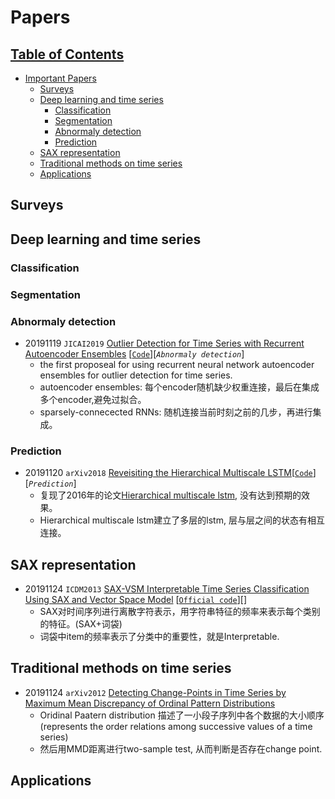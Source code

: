 # Papers

## [Table of Contents]()
- [Important Papers](#Papers)
  - [Surveys](#survey)
  - [Deep learning and time series](#Deep-learning-and-time-series)
    - [Classification](#Classification)
    - [Segmentation](#Segmentation)
    - [Abnormaly detection](#abnoramly-detection)
    - [Prediction](#prediction) 
  - [SAX representation](#SAX-representation)
  - [Traditional methods on time series](#traditional-methods-on-time-series)
  - [Applications](#applications)
  
## Surveys


## Deep learning and time series

### Classification

### Segmentation

### Abnormaly detection
- 20191119 `JICAI2019` [Outlier Detection for Time Series with Recurrent Autoencoder Ensembles](https://www.ijcai.org/proceedings/2019/0378.pdf) [[`Code`](https://github.com/tungk/OED)][*`Abnormaly detection`*]
  - the first proposeal for using recurrent neural network autoencoder ensembles for outlier detection for time series.
  - autoencoder ensembles: 每个encoder随机缺少权重连接，最后在集成多个encoder,避免过拟合。
  - sparsely-connecected RNNs: 随机连接当前时刻之前的几步，再进行集成。

### Prediction
- 20191120 `arXiv2018` [Reveisiting the Hierarchical Multiscale LSTM](https://arxiv.org/abs/1807.03595)[[`Code`](https://github.com/lucaslingle/hm_lstm)][*`Prediction`*]
  - 复现了2016年的论文[Hierarchical multiscale lstm](https://arxiv.org/pdf/1609.01704.pdf), 没有达到预期的效果。
  - Hierarchical multiscale lstm建立了多层的lstm, 层与层之间的状态有相互连接。

## SAX representation
- 20191124 `ICDM2013` [SAX-VSM Interpretable Time Series Classification Using SAX and Vector Space Model](http://citeseerx.ist.psu.edu/viewdoc/download?doi=10.1.1.715.4227&rep=rep1&type=pdf) [[`Official code`](https://github.com/jMotif/sax-vsm_classic)][]
  - SAX对时间序列进行离散字符表示，用字符串特征的频率来表示每个类别的特征。(SAX+词袋)
  - 词袋中item的频率表示了分类中的重要性，就是Interpretable.

## Traditional methods on time series
- 20191124 `arXiv2012` [Detecting Change-Points in Time Series by Maximum Mean Discrepancy of Ordinal Pattern Distributions](https://arxiv.org/abs/1210.4903)
  - Oridinal Paatern distribution 描述了一小段子序列中各个数据的大小顺序 (represents the order relations among successive values of a time series)
  - 然后用MMD距离进行two-sample test, 从而判断是否存在change point.


## Applications

